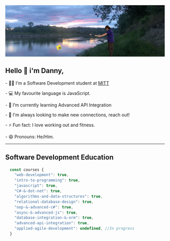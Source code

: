 <img src="https://github.com/Daniel-Sheptycki/Daniel-Sheptycki/blob/main/Background.jpg" alt="sunset above river with daniel holding a fishing rod reeling in the JS logo"/>
<h2><b>Hello 👋 i'm Danny,</b></h2>
<p>- 🧑‍🎓 I'm a Software Development student at <a href="https://mitt.ca" target="_blank">MITT</a></p>
<p>- 💻 My favourite language is JavaScript.</p>
<p>- 🌱 I’m currently learning Advanced API Integration</p>
<p>- 🤝 I'm always looking to make new connections, reach out!</p>
<p>- ⚡ Fun fact: I love working out and fitness.</p>
<p>- 😄 Pronouns: He/Him.</p>
<hr />
<h2>Software Development Education</h2>

```javascript
  const courses {
    "web-development": true,
    "intro-to-programming": true,
    "javascript": true,
    "C#-&-dot-net": true,
    "algorithms-and-data-structures": true,
    "relational-database-design": true,
    "oop-&-advanced-c#": true,
    "async-&-advanced-js": true,
    "database-integration-&-orm": true,
    "advanced-api-integration": true, 
    "applied-agile-development": undefined, //In progress
  }
```



